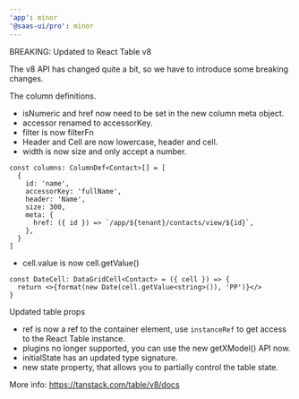 ```yaml
---
'app': minor
'@saas-ui/pro': minor
---
```


BREAKING: Updated to React Table v8

The v8 API has changed quite a bit, so we have to introduce some breaking changes.

The column definitions.

- isNumeric and href now need to be set in the new column meta object.
- accessor renamed to accessorKey.
- filter is now filterFn
- Header and Cell are now lowercase, header and cell.
- width is now size and only accept a number.

```
const columns: ColumnDef<Contact>[] = [
  {
    id: 'name',
    accessorKey: 'fullName',
    header: 'Name',
    size: 300,
    meta: {
      href: ({ id }) => `/app/${tenant}/contacts/view/${id}`,
    },
  }
]
```

- cell.value is now cell.getValue()

```
const DateCell: DataGridCell<Contact> = ({ cell }) => {
  return <>{format(new Date(cell.getValue<string>()), 'PP')}</>
}
```

Updated table props

- ref is now a ref to the container element, use `instanceRef` to get access to the React Table instance.
- plugins no longer supported, you can use the new getXModel() API now.
- initialState has an updated type signature.
- new state property, that allows you to partially control the table state.

More info: https://tanstack.com/table/v8/docs
